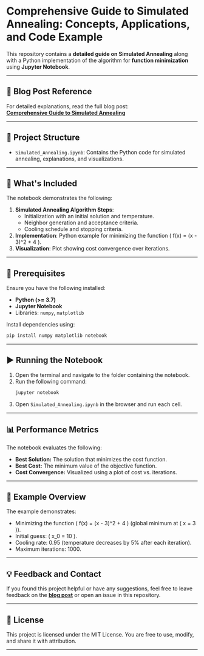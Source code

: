 # **Comprehensive Guide to Simulated Annealing: Concepts, Applications, and Code Example**

This repository contains a **detailed guide on Simulated Annealing** along with a Python implementation of the algorithm for **function minimization** using **Jupyter Notebook**.

---

## **🔗 Blog Post Reference**

For detailed explanations, read the full blog post:  
[**Comprehensive Guide to Simulated Annealing**](https://siddhantbhattarai.hashnode.dev/comprehensive-guide-to-simulated-annealing)

---

## **📁 Project Structure**

- `Simulated_Annealing.ipynb`: Contains the Python code for simulated annealing, explanations, and visualizations.

---

## **🚀 What's Included**

The notebook demonstrates the following:
1. **Simulated Annealing Algorithm Steps**:
   - Initialization with an initial solution and temperature.
   - Neighbor generation and acceptance criteria.
   - Cooling schedule and stopping criteria.
2. **Implementation**: Python example for minimizing the function \( f(x) = (x - 3)^2 + 4 \).
3. **Visualization**: Plot showing cost convergence over iterations.

---

## **🔧 Prerequisites**

Ensure you have the following installed:
- **Python (>= 3.7)**
- **Jupyter Notebook**
- Libraries: `numpy`, `matplotlib`

Install dependencies using:
```bash
pip install numpy matplotlib notebook
```

---

## **▶️ Running the Notebook**

1. Open the terminal and navigate to the folder containing the notebook.
2. Run the following command:
   ```bash
   jupyter notebook
   ```
3. Open `Simulated_Annealing.ipynb` in the browser and run each cell.

---

## **📊 Performance Metrics**

The notebook evaluates the following:
- **Best Solution:** The solution that minimizes the cost function.
- **Best Cost:** The minimum value of the objective function.
- **Cost Convergence:** Visualized using a plot of cost vs. iterations.

---

## **📝 Example Overview**

The example demonstrates:
- Minimizing the function \( f(x) = (x - 3)^2 + 4 \) (global minimum at \( x = 3 \)).
- Initial guess: \( x_0 = 10 \).
- Cooling rate: 0.95 (temperature decreases by 5% after each iteration).
- Maximum iterations: 1000.

---

## **💡 Feedback and Contact**

If you found this project helpful or have any suggestions, feel free to leave feedback on the [**blog post**](https://siddhantbhattarai.hashnode.dev/comprehensive-guide-to-simulated-annealing) or open an issue in this repository.

---

## **📝 License**

This project is licensed under the MIT License. You are free to use, modify, and share it with attribution.

---


